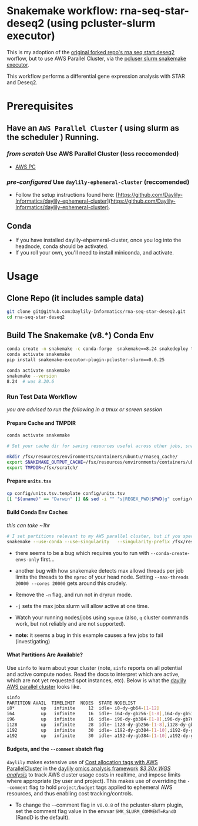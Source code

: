 # Snakemake workflow: rna-seq-star-deseq2 (using pcluster-slurm executor)

This is my adoption of the [original forked repo's rna seq start deseq2](https://snakemake.github.io/snakemake-workflow-catalog/?usage=snakemake-workflows%2Frna-seq-star-deseq2) worflow, but to use AWS Parallel Cluster, via the [pcluser slurm snakemake executor](https://github.com/Daylily-Informatics/snakemake-executor-plugin-pcluster-slurm-ref).

This workflow performs a differential gene expression analysis with STAR and Deseq2.

# Prerequisites
## Have an `AWS Parallel Cluster` ( using slurm as the scheduler ) Running.

### _from scratch_ Use AWS Parallel Cluster (less reccomended)
- [AWS PC](https://aws.amazon.com/hpc/parallelcluster/)

### _pre-configured_ Use `daylily-ephemeral-cluster` (reccomended)

- Follow the setup instructions found here: [https://github.com/Daylily-Informatics/daylily-ephemeral-cluster](https://github.com/Daylily-Informatics/daylily-ephemeral-cluster).


## Conda
- If you have installed daylily-ehpemeral-cluster, once you log into the headnode, conda should be activated.
- If you roll your own, you'll need to install miniconda, and activate.

# Usage

## Clone Repo (it includes sample data)

```bash
git clone git@github.com:Daylily-Informatics/rna-seq-star-deseq2.git
cd rna-seq-star-deseq2
```

## Build The Snakemake (v8.*) Conda Env
```bash
conda create -n snakemake -c conda-forge  snakemake==8.24 snakedeploy tabulate yaml
conda activate snakemake
pip install snakemake-executor-plugin-pcluster-slurm==0.0.25

conda activate snakemake
snakemake --version
8.24  # was 8.20.6
```

### Run Test Data Workflow
_you are advised to run the following in a tmux or screen session_


#### Prepare Cache and TMPDIR

```bash
conda activate snakemake

# Set your cache dir for saving resources useful across other jobs, snakemake uses this when the `--cache` flag is set.

mkdir /fsx/resources/environments/containers/ubuntu/rnaseq_cache/
export SNAKEMAKE_OUTPUT_CACHE=/fsx/resources/environments/containers/ubuntu/rnaseq_cache/
export TMPDIR=/fsx/scratch/
```

#### Prepare `units.tsv`

```bash
cp config/units.tsv.template config/units.tsv
[[ "$(uname)" == "Darwin" ]] && sed -i "" "s|REGEX_PWD|$PWD|g" config/units.tsv || sed -i "s|REGEX_PWD|$PWD|g" config/units.tsv
```

#### Build Conda Env Caches 
_this can take ~1hr_

```bash
# I set partitions relevant to my AWS parallel cluster, but if you specify nothing, you will get an error along the lines of <could not find appropriate nodes>.
snakemake --use-conda --use-singularity   --singularity-prefix /fsx/resources/environments/containers/ubuntu/ --singularity-args "  -B /tmp:/tmp -B /fsx:/fsx  -B /home/$USER:/home/$USER -B $PWD/:$PWD" --conda-prefix /fsx/resources/environments/containers/ubuntu/ --executor pcluster-slurm --default-resources slurm_partition=i96,i192 --cache -p --verbose -k --max-threads 20000 --cores 20000 -j 14 -n   --conda-create-envs-only
```

- there seems to be a bug which requires you to run with  `--conda-create-envs-only` first...
- another bug with how snakemake detects max allowd threads per job limits the threads to the `nproc` of your head node.  Setting `--max-threads 20000 --cores 20000` gets around this crudely.


- Remove the `-n` flag, and run not in dryrun mode.
- `-j` sets the max jobs slurm will allow active at one time.
- Watch your running nodes/jobs using `squeue` (also, `q` cluster commands work, but not reliably and are not supported).
- **note:** it seems a bug in this example causes a few jobs to fail (investigating)

#### What Partitions Are Available?
Use `sinfo` to learn about your cluster (note, `sinfo` reports on all potential and active compute nodes. Read the docs to interpret which are active, which are not yet requested spot instances, etc). Below is what the [daylily AWS parallel cluster](https://github.com/Daylily-Informatics/daylily/blob/main/config/day_cluster/prod_cluster.yaml) looks like.

```bash
sinfo
PARTITION AVAIL  TIMELIMIT  NODES  STATE NODELIST
i8*          up   infinite     12  idle~ i8-dy-gb64-[1-12]
i64          up   infinite     16  idle~ i64-dy-gb256-[1-8],i64-dy-gb512-[1-8]
i96          up   infinite     16  idle~ i96-dy-gb384-[1-8],i96-dy-gb768-[1-8]
i128         up   infinite     28  idle~ i128-dy-gb256-[1-8],i128-dy-gb512-[1-10],i128-dy-gb1024-[1-10]
i192         up   infinite     30  idle~ i192-dy-gb384-[1-10],i192-dy-gb768-[1-10],i192-dy-gb1536-[1-10]
a192         up   infinite     30  idle~ a192-dy-gb384-[1-10],a192-dy-gb768-[1-10],a192-dy-gb1536-[1-10]
```


#### Budgets, and the `--comment` sbatch flag
`daylily` makes extensive use of  [Cost allocation tags with AWS ParallelCluster](https://github.com/Daylily-Informatics/aws-parallelcluster-cost-allocation-tags) in the [daylily omics analysis framework](https://github.com/Daylily-Informatics/daylily?tab=readme-ov-file#daylily-aws-ephemeral-cluster-setup-0714) [_$3 30x WGS analysis_](https://github.com/Daylily-Informatics/daylily?tab=readme-ov-file#3-30x-fastq-bam-bamdeduplicated-snvvcfsvvcf-add-035-for-a-raft-of-qc-reports)  to track AWS cluster usage costs in realtime, and impose limits where appropriate (by user and project). This makes use of overriding the `--comment` flag to hold `project/budget` tags applied to ephemeral AWS resources, and thus enabling cost tracking/controls.

* To change the --comment flag in v`0.0.8` of the pcluster-slurm plugin, set the comment flag value in the envvar `SMK_SLURM_COMMENT=RandD` (RandD is the default).

 
